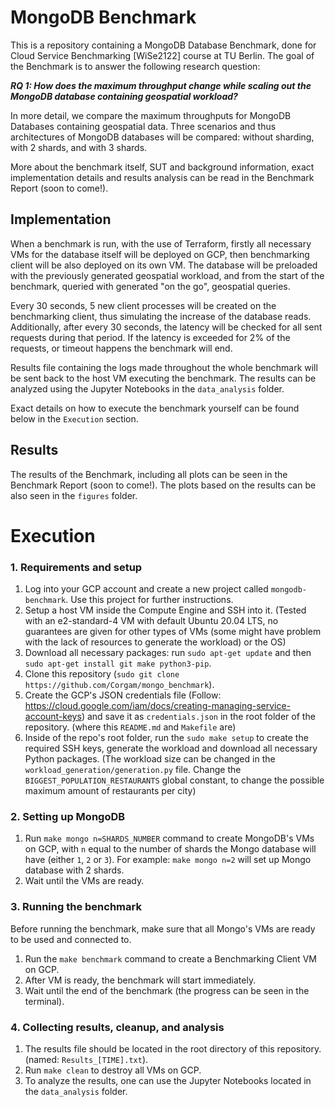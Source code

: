 # MongoDB Benchmark

This is a repository containing a MongoDB Database Benchmark, done for Cloud Service Benchmarking [WiSe2122] course at TU Berlin. The goal of the Benchmark is to answer the following research question:

***RQ 1: How does the maximum throughput change while scaling out the MongoDB database containing geospatial workload?***


In more detail, we compare the maximum throughputs for MongoDB Databases containing geospatial data. Three scenarios and thus architectures of MongoDB databases will be compared: without sharding, with 2 shards, and with 3 shards. 

More about the benchmark itself, SUT and background information, exact implementation details and results analysis can be read in the Benchmark Report (soon to come!).

## Implementation
When a benchmark is run, with the use of Terraform, firstly all necessary VMs for the database itself will be deployed on GCP, then benchmarking client will be also deployed on its own VM. The database will be preloaded with the previously generated geospatial workload, and from the start of the benchmark, queried with generated "on the go", geospatial queries. 

Every 30 seconds, 5 new client processes will be created on the benchmarking client, thus simulating the increase of the database reads. Additionally, after every 30 seconds, the latency will be checked for all sent requests during that period. If the latency is exceeded for 2% of the requests, or timeout happens the benchmark will end.

Results file containing the logs made throughout the whole benchmark will be sent back to the host VM executing the benchmark. The results can be analyzed using the Jupyter Notebooks in the `data_analysis` folder.

Exact details on how to execute the benchmark yourself can be found below in the `Execution` section.

## Results

The results of the Benchmark, including all plots can be seen in the Benchmark Report (soon to come!).
The plots based on the results can be also seen in the `figures` folder.

# Execution

### 1. Requirements and setup

1. Log into your GCP account and create a new project called `mongodb-benchmark`. Use this project for further instructions.
2. Setup a host VM inside the Compute Engine and SSH into it. (Tested with an e2-standard-4 VM with default Ubuntu 20.04 LTS, no guarantees are given for other types of VMs (some might have problem with the lack of resources to generate the workload) or the OS)
3. Download all necessary packages: run `sudo apt-get update` and then `sudo apt-get install git make python3-pip`. 
4. Clone this repository (`sudo git clone https://github.com/Corgam/mongo_benchmark`).
5. Create the GCP's JSON credentials file (Follow: https://cloud.google.com/iam/docs/creating-managing-service-account-keys) and save it as `credentials.json` in the root folder of the repository. (where this `README.md` and `Makefile` are)
6. Inside of the repo's root folder, run the `sudo make setup` to create the required SSH keys, generate the workload and download all necessary Python packages.
(The workload size can be changed in the `workload_generation/generation.py` file. Change the `BIGGEST_POPULATION_RESTAURANTS` global constant, to change the possible maximum amount of restaurants per city)

### 2. Setting up MongoDB

1. Run `make mongo n=SHARDS_NUMBER` command to create MongoDB's VMs on GCP, with `n` equal to the number of shards the Mongo database will have (either `1`, `2` or `3`). For example: `make mongo n=2` will set up Mongo database with 2 shards.
2. Wait until the VMs are ready.

### 3. Running the benchmark

Before running the benchmark, make sure that all Mongo's VMs are ready to be used and connected to.

1. Run the `make benchmark` command to create a Benchmarking Client VM on GCP.
2. After VM is ready, the benchmark will start immediately.
3. Wait until the end of the benchmark (the progress can be seen in the terminal).

### 4. Collecting results, cleanup, and analysis

1. The results file should be located in the root directory of this repository. (named: `Results_[TIME].txt`).
2. Run `make clean` to destroy all VMs on GCP.
3. To analyze the results, one can use the Jupyter Notebooks located in the `data_analysis` folder.
